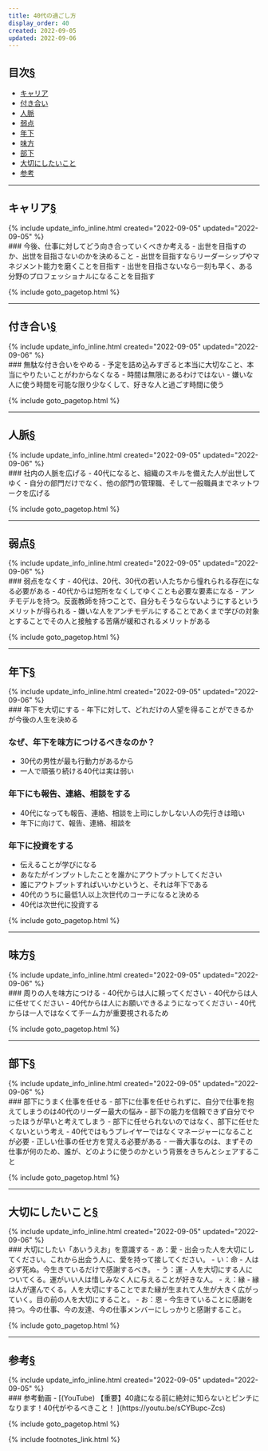 ```yaml
---
title: 40代の過ごし方
display_order: 40
created: 2022-09-05
updated: 2022-09-06
---
```


## <a name="index">目次</a><a class="heading-anchor-permalink" href="#目次">§</a>

<ul id="index_ul">
<li><a href="#キャリア">キャリア</a></li>
<li><a href="#付き合い">付き合い</a></li>
<li><a href="#人脈">人脈</a></li>
<li><a href="#弱点">弱点</a></li>
<li><a href="#年下">年下</a></li>
<li><a href="#味方">味方</a></li>
<li><a href="#部下">部下</a></li>
<li><a href="#大切にしたいこと">大切にしたいこと</a></li>
<li><a href="#参考">参考</a></li>
</ul>

* * *
## <a name="キャリア">キャリア</a><a class="heading-anchor-permalink" href="#キャリア">§</a>
<div class="chapter-updated">{% include update_info_inline.html created="2022-09-05" updated="2022-09-05" %}</div>
### 今後、仕事に対してどう向き合っていくべきか考える
- 出世を目指すのか、出世を目指さないのかを決めること
- 出世を目指すならリーダーシップやマネジメント能力を磨くことを目指す
- 出世を目指さないなら一刻も早く、ある分野のプロフェッショナルになることを目指す

{% include goto_pagetop.html %}

* * *
## <a name="付き合い">付き合い</a><a class="heading-anchor-permalink" href="#付き合い">§</a>
<div class="chapter-updated">{% include update_info_inline.html created="2022-09-05" updated="2022-09-06" %}</div>
### 無駄な付き合いをやめる
- 予定を詰め込みすぎると本当に大切なこと、本当にやりたいことがわからなくなる
- 時間は無限にあるわけではない
- 嫌いな人に使う時間を可能な限り少なくして、好きな人と過ごす時間に使う

{% include goto_pagetop.html %}

* * *
## <a name="人脈">人脈</a><a class="heading-anchor-permalink" href="#人脈">§</a>
<div class="chapter-updated">{% include update_info_inline.html created="2022-09-05" updated="2022-09-06" %}</div>
### 社内の人脈を広げる
- 40代になると、組織のスキルを備えた人が出世してゆく
- 自分の部門だけでなく、他の部門の管理職、そして一般職員までネットワークを広げる

{% include goto_pagetop.html %}

* * *
## <a name="弱点">弱点</a><a class="heading-anchor-permalink" href="#弱点">§</a>
<div class="chapter-updated">{% include update_info_inline.html created="2022-09-05" updated="2022-09-06" %}</div>
### 弱点をなくす
- 40代は、20代、30代の若い人たちから憧れられる存在になる必要がある
- 40代からは短所をなくしてゆくことも必要な要素になる
- アンチモデルを持つ。反面教師を持つことで、自分もそうならないようにするというメリットが得られる
- 嫌いな人をアンチモデルにすることであくまで学びの対象とすることでその人と接触する苦痛が緩和されるメリットがある

{% include goto_pagetop.html %}

* * *
## <a name="年下">年下</a><a class="heading-anchor-permalink" href="#年下">§</a>
<div class="chapter-updated">{% include update_info_inline.html created="2022-09-05" updated="2022-09-06" %}</div>
### 年下を大切にする
- 年下に対して、どれだけの人望を得ることができるかが今後の人生を決める

### なぜ、年下を味方につけるべきなのか？
- 30代の男性が最も行動力があるから
- 一人で頑張り続ける40代は実は弱い

### 年下にも報告、連絡、相談をする
- 40代になっても報告、連絡、相談を上司にしかしない人の先行きは暗い
- 年下に向けて、報告、連絡、相談を

### 年下に投資をする
- 伝えることが学びになる
- あなたがインプットしたことを誰かにアウトプットしてください
- 誰にアウトプットすればいいかというと、それは年下である
- 40代のうちに最低1人以上次世代のコーチになると決める
- 40代は次世代に投資する

{% include goto_pagetop.html %}

* * *
## <a name="味方">味方</a><a class="heading-anchor-permalink" href="#味方">§</a>
<div class="chapter-updated">{% include update_info_inline.html created="2022-09-05" updated="2022-09-06" %}</div>
### 周りの人を味方につける
- 40代からは人に頼ってください
- 40代からは人に任せてください
- 40代からは人にお願いできるようになってください
- 40代からは一人ではなくてチーム力が重要視されるため

{% include goto_pagetop.html %}

* * *
## <a name="部下">部下</a><a class="heading-anchor-permalink" href="#部下">§</a>
<div class="chapter-updated">{% include update_info_inline.html created="2022-09-05" updated="2022-09-06" %}</div>
### 部下にうまく仕事を任せる
- 部下に仕事を任せられずに、自分で仕事を抱えてしまうのは40代のリーダー最大の悩み
  - 部下の能力を信頼できず自分でやったほうが早いと考えてしまう
  - 部下に任せられないのではなく、部下に任せたくないという考え
- 40代ではもうプレイヤーではなくマネージャーになることが必要
  - 正しい仕事の任せ方を覚える必要がある
    - 一番大事なのは、まずその仕事が何のため、誰が、どのように使うのかという背景をきちんとシェアすること

{% include goto_pagetop.html %}

* * *
## <a name="大切にしたいこと">大切にしたいこと</a><a class="heading-anchor-permalink" href="#大切にしたいこと">§</a>
<div class="chapter-updated">{% include update_info_inline.html created="2022-09-05" updated="2022-09-06" %}</div>
### 大切にしたい「あいうえお」を意識する
- あ：愛
  - 出会った人を大切にしてください。これから出会う人に、愛を持って接してください。
- い：命
  - 人は必ず死ぬ。今生きているだけで感謝するべき。
- う：運
  - 人を大切にする人についてくる。運がいい人は惜しみなく人に与えることが好きな人。
- え：縁
  - 縁は人が運んでくる。人を大切にすることでまた縁が生まれて人生が大きく広がっていく。目の前の人を大切にすること。
- お：恩
  - 今生きていることに感謝を持つ。今の仕事、今の友達、今の仕事メンバーにしっかりと感謝すること。

{% include goto_pagetop.html %}

* * *
## <a name="参考">参考</a><a class="heading-anchor-permalink" href="#参考">§</a>
<div class="chapter-updated">{% include update_info_inline.html created="2022-09-05" updated="2022-09-05" %}</div>
### 参考動画
- [(YouTube) 【重要】40歳になる前に絶対に知らないとピンチになります！40代がやるべきこと！ ](https://youtu.be/sCYBupc-Zcs)

{% include goto_pagetop.html %}

{% include footnotes_link.html %}
